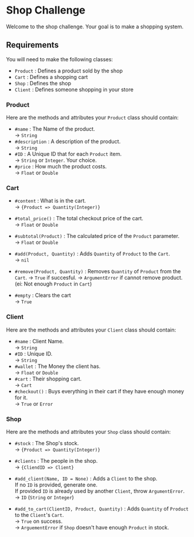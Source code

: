 # Shop Challenge

Welcome to the shop challenge.
Your goal is to make a shopping system.

## Requirements

You will need to make the following classes:

-   `Product`
	: Defines a product sold by the shop
-   `Cart`
	: Defines a shopping cart
-   `Shop`
	: Defines the shop
-   `Client`
	: Defines someone shopping in your store

### Product

Here are the methods and attributes your `Product` class should contain:

-   `#name`
	: The Name of the product.  
	-> `String`
-   `#description`
	: A description of the product.  
	-> `String`
-   `#ID`
	: A Unique ID that for each `Product` item.  
	-> `String` or `Integer`. Your choice.
-   `#price`
	: How much the product costs.  
	-> `Float` or `Double`

### Cart

-   `#content`
	: What is in the cart.  
	-> `{Product => Quantity(Integer)}`

-   `#total_price()`
	: The total checkout price of the cart.  
	-> `Float` or `Double`

-   `#subtotal(Product)`
	: The calculated price of the `Product` parameter.  
	-> `Float` or `Double`
-   `#add(Product, Quantity)`
	: Adds `Quantity` of `Product` to the `Cart`.  
	-> `nil`
-   `#remove(Product, Quantity)`
	: Removes `Quantity` of `Product` from the `Cart`.
	-> `True` if succesful.
	-> `ArgumentError` if cannot remove product. (ei: Not enough `Product` in `Cart`)
-   `#empty`
	: Clears the cart  
	-> `True`

### Client

Here are the methods and attributes your `Client` class should contain:

-   `#name`
	: Client Name.  
	-> `String`
-   `#ID`
	: Unique ID.  
	-> `String`
-   `#wallet`
	: The Money the client has.  
	-> `Float` or `Double`
-   `#cart`
	: Their shopping cart.  
	-> `Cart`
-   `#checkout()`
	: Buys everything in their cart if they have enough money for it.  
	-> `True` or `Error`

### Shop

Here are the methods and attributes your `Shop` class should contain:

-   `#stock`
	: The Shop's stock.  
	-> `{Product => Quantity(Integer)}`
-   `#clients`
	: The people in the shop.  
	-> `{CliendID => Client}`
-   `#add_client(Name, ID = None)`
	: Adds a `Client` to the shop.  
	If no `ID` is provided, generate one.  
	If provided `ID` is already used by another `Client`, throw `ArgumentError`.  
	-> `ID` (`String` or `Integer`)

-   `#add_to_cart(ClientID, Product, Quantity)`
	: Adds `Quantity` of `Product` to the `Client`'s `Cart`.  
	-> `True` on success.  
	-> `ArguementError` if `Shop` doesn't have enough `Product` in stock.
